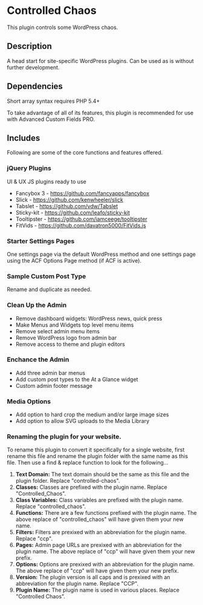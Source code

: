 Controlled Chaos
================
This plugin controls some WordPress chaos.

## Description
A head start for site-specific WordPress plugins. Can be used as is without further development.

## Dependencies

Short array syntax requires PHP 5.4+

To take advantage of all of its features, this plugin is recommended for use with Advanced Custom Fields PRO.

## Includes
Following are some of the core functions and features offered.

### jQuery Plugins
UI & UX JS plugins ready to use

* Fancybox 3 - https://github.com/fancyapps/fancybox
* Slick - https://github.com/kenwheeler/slick
* Tabslet - https://github.com/vdw/Tabslet
* Sticky-kit - https://github.com/leafo/sticky-kit
* Tooltipster - https://github.com/iamceege/tooltipster
* FitVids - https://github.com/davatron5000/FitVids.js

### Starter Settings Pages
One settings page via the default WordPress method and one settings page using the ACF Options Page method (if ACF is active).

### Sample Custom Post Type
Rename and duplicate as needed.

### Clean Up the Admin
* Remove dashboard widgets: WordPress news, quick press
* Make Menus and Widgets top level menu items
* Remove select admin menu items
* Remove WordPress logo from admin bar
* Remove access to theme and plugin editors

### Enchance the Admin
* Add three admin bar menus
* Add custom post types to the At a Glance widget
* Custom admin footer message

### Media Options
* Add option to hard crop the medium and/or large image sizes
* Add option to allow SVG uploads to the Media Library

### Renaming the plugin for your website.
To rename this plugin to convert it specifically for a single website, first rename this file and rename the plugin folder with the same name as this file. Then use a find & replace function to look for the following...
1. **Text Domain:** The text domain should be the same as this file and the plugin folder. Replace "controlled-chaos".
2. **Classes:** Classes are prefixed with the plugin name. Replace "Controlled_Chaos".
3. **Class Variables:** Class variables are prefixed with the plugin name. Replace "controlled_chaos".
4. **Functions:** There are a few functions prefixed with the plugin name. The above replace of "controlled_chaos" will have given them your new name.
5. **Filters:** Filters are prexixed with an abbreviation for the plugin name. Replace "ccp".
6. **Pages:** Admin page URLs are prexixed with an abbreviation for the plugin name. The above replace of "ccp" will have given them your new prefix.
7. **Options:** Options are prexixed with an abbreviation for the plugin name. The above replace of "ccp" will have given them your new prefix.
8. **Version:** The plugin version is all caps and is prexixed with an abbreviation for the plugin name. Replace "CCP".
9. **Plugin Name:** The plugin name is used in various places. Replace "Controlled Chaos".